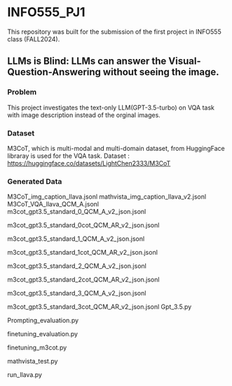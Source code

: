 # INFO555_PJ1
This repository was built for the submission of the first project in INFO555 class (FALL2024).

## LLMs is Blind: LLMs can answer the Visual-Question-Answering without seeing the image.
### Problem
This project investigates the text-only LLM(GPT-3.5-turbo) on VQA task with image description instead of the orginal images.
### Dataset
M3CoT, which is multi-modal and multi-domain dataset, from HuggingFace libraray is used for the VQA task.
Dataset : https://huggingface.co/datasets/LightChen2333/M3CoT

### Generated Data
M3CoT_img_caption_llava.jsonl
mathvista_img_caption_llava_v2.jsonl
M3CoT_VQA_llava_QCM_A.jsonl 
m3cot_gpt3.5_standard_0_QCM_A_v2_json.jsonl

m3cot_gpt3.5_standard_0cot_QCM_AR_v2_json.jsonl

m3cot_gpt3.5_standard_1_QCM_A_v2_json.jsonl

m3cot_gpt3.5_standard_1cot_QCM_AR_v2_json.jsonl

m3cot_gpt3.5_standard_2_QCM_A_v2_json.jsonl

m3cot_gpt3.5_standard_2cot_QCM_AR_v2_json.jsonl

m3cot_gpt3.5_standard_3_QCM_A_v2_json.jsonl

m3cot_gpt3.5_standard_3cot_QCM_AR_v2_json.jsonl
Gpt_3.5.py

Prompting_evaluation.py

finetuning_evaluation.py

finetuning_m3cot.py

mathvista_test.py

run_llava.py

